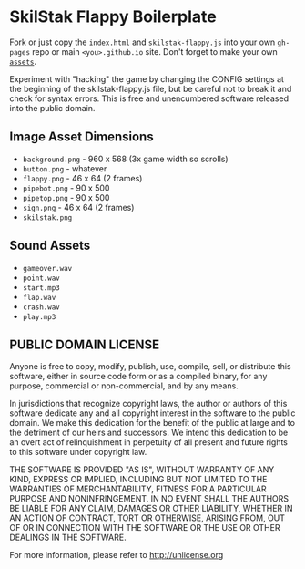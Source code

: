 # SkilStak Flappy Boilerplate

Fork or just copy the `index.html` and `skilstak-flappy.js` into your
own `gh-pages` repo or main `<you>.github.io` site. Don't forget to
make your own [`assets`](assets/).

Experiment with "hacking" the game by changing the CONFIG settings
at the beginning of the skilstak-flappy.js file, but be careful not
to break it and check for syntax errors.  This is free and unencumbered
software released into the public domain.

## Image Asset Dimensions

* `background.png` - 960 x 568 (3x game width so scrolls)
* `button.png` - whatever
* `flappy.png` - 46 x 64 (2 frames)
* `pipebot.png` - 90 x 500
* `pipetop.png` - 90 x 500
* `sign.png` - 46 x 64 (2 frames)
* `skilstak.png`

## Sound Assets

* `gameover.wav`
* `point.wav`
* `start.mp3`
* `flap.wav`
* `crash.wav`
* `play.mp3`

## PUBLIC DOMAIN LICENSE

Anyone is free to copy, modify, publish, use, compile, sell, or
distribute this software, either in source code form or as a compiled
binary, for any purpose, commercial or non-commercial, and by any
means.

In jurisdictions that recognize copyright laws, the author or authors
of this software dedicate any and all copyright interest in the
software to the public domain. We make this dedication for the benefit
of the public at large and to the detriment of our heirs and
successors. We intend this dedication to be an overt act of
relinquishment in perpetuity of all present and future rights to this
software under copyright law.

THE SOFTWARE IS PROVIDED "AS IS", WITHOUT WARRANTY OF ANY KIND,
EXPRESS OR IMPLIED, INCLUDING BUT NOT LIMITED TO THE WARRANTIES OF
MERCHANTABILITY, FITNESS FOR A PARTICULAR PURPOSE AND NONINFRINGEMENT.
IN NO EVENT SHALL THE AUTHORS BE LIABLE FOR ANY CLAIM, DAMAGES OR
OTHER LIABILITY, WHETHER IN AN ACTION OF CONTRACT, TORT OR OTHERWISE,
ARISING FROM, OUT OF OR IN CONNECTION WITH THE SOFTWARE OR THE USE OR
OTHER DEALINGS IN THE SOFTWARE.

For more information, please refer to <http://unlicense.org>

